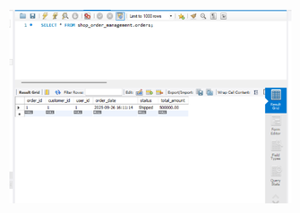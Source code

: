 ![](https://github.com/httthaor/Nhom2-CNPM/blob/788cc29ca024876c5d257fdd2442380c4afd3513/Labs/Lab07/Lab07_Scr01.png)
